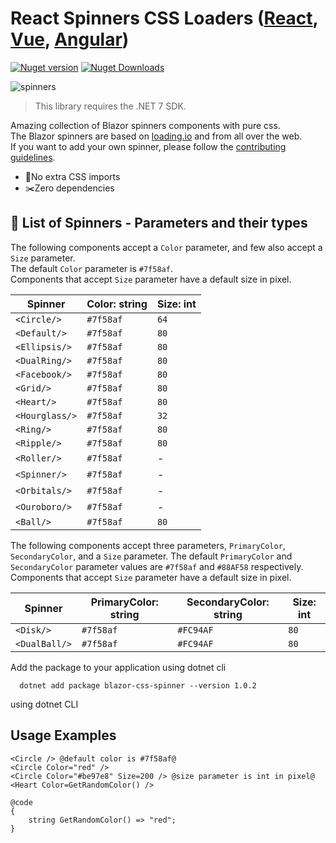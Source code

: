 # React Spinners CSS Loaders ([React](https://github.com/JoshK2/react-spinners-css), [Vue](https://github.com/JoshK2/vue-spinners-css), [Angular](https://github.com/JoshK2/ng-spinners))

[![Nuget version](https://img.shields.io/nuget/v/blazor-css-spinner)](https://www.nuget.org/packages/blazor-css-spinner)
[![Nuget Downloads](https://img.shields.io/nuget/dt/blazor-css-spinner?color=orange)](https://www.nuget.org/packages/blazor-css-spinner)

![spinners](https://user-images.githubusercontent.com/43586181/213844675-7c7371b3-a773-40d8-b379-bb5f2fbb49d5.gif)

> This library requires the .NET 7 SDK.

Amazing collection of Blazor spinners components with pure css.  
The Blazor spinners are based on [loading.io](loading.io) and from all over the web.  
If you want to add your own spinner, please follow the [contributing guidelines](CONTRIBUTING.md).

- 💅No extra CSS imports
- ✂️Zero dependencies

## 🚀 List of Spinners - Parameters and their types

The following components accept a `Color` parameter, and few also accept a `Size` parameter.  
The default `Color` parameter is `#7f58af`.  
Components that accept `Size` parameter have a default size in pixel.

| Spinner        | Color: string | Size: int    | 
|----------------| ------------- | ------------ |
| `<Circle/>`    | `#7f58af`     | `64`         | 
| `<Default/>`   | `#7f58af`     | `80`         | 
| `<Ellipsis/>`  | `#7f58af`     | `80`         |
| `<DualRing/>`  | `#7f58af`     | `80`         |
| `<Facebook/>`  | `#7f58af`     | `80`         | 
| `<Grid/>`      | `#7f58af`     | `80`         | 
| `<Heart/>`     | `#7f58af`     | `80`         | 
| `<Hourglass/>` | `#7f58af`     | `32`         |
| `<Ring/>`      | `#7f58af`     | `80`         | 
| `<Ripple/>`    | `#7f58af`     | `80`         | 
| `<Roller/>`    | `#7f58af`     | -            | 
| `<Spinner/>`   | `#7f58af`     | -            |
| `<Orbitals/>`  | `#7f58af`     | -            | 
| `<Ouroboro/>`  | `#7f58af`     | -            |
| `<Ball/>`      | `#7f58af`     | `80`         |

The following components accept three parameters, `PrimaryColor`, `SecondaryColor`, and a `Size` parameter.
The default `PrimaryColor` and `SecondaryColor` parameter values are `#7f58af` and `#88AF58` respectively.
Components that accept `Size` parameter have a default size in pixel.

| Spinner       | PrimaryColor: string | SecondaryColor: string | Size: int | 
|---------------|----------------------|------------------------|-----------|
| `<Disk/>`     | `#7f58af`            | `#FC94AF`              | `80`      | 
| `<DualBall/>` | `#7f58af`            | `#FC94AF`              | `80`      |


Add the package to your application using dotnet cli

```
  dotnet add package blazor-css-spinner --version 1.0.2
``` 
using dotnet CLI

## Usage Examples

```
<Circle /> @default color is #7f58af@
<Circle Color="red" />
<Circle Color="#be97e8" Size=200 /> @size parameter is int in pixel@
<Heart Color=GetRandomColor() />

@code
{
    string GetRandomColor() => "red";
}
```
